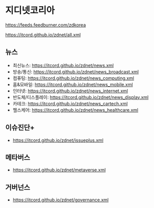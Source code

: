 # 지디넷코리아

https://feeds.feedburner.com/zdkorea  

https://itcord.github.io/zdnet/all.xml

## 뉴스 

- 최신뉴스: https://itcord.github.io/zdnet/news.xml
- 방송/통신: https://itcord.github.io/zdnet/news_broadcast.xml
- 컴퓨팅: https://itcord.github.io/zdnet/news_computing.xml
- 홈&모바일: https://itcord.github.io/zdnet/news_mobile.xml
- 인터넷: https://itcord.github.io/zdnet/news_internet.xml
- 반도체/디스플레이: https://itcord.github.io/zdnet/news_display.xml
- 카테크: https://itcord.github.io/zdnet/news_cartech.xml
- 헬스케어: https://itcord.github.io/zdnet/news_healthcare.xml

## 이슈진단+

- https://itcord.github.io/zdnet/issueplus.xml

## 메타버스 

- https://itcord.github.io/zdnet/metaverse.xml

## 거버넌스

- https://itcord.github.io/zdnet/governance.xml
